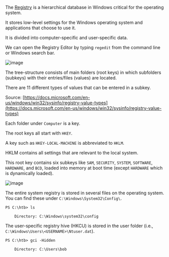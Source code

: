 The [Registry](https://en.wikipedia.org/wiki/Windows_Registry) is a hierarchical database in Windows critical for the operating system.

It stores low-level settings for the Windows operating system and applications that choose to use it. 

It is divided into computer-specific and user-specific data. 

We can open the Registry Editor by typing `regedit` from the command line or Windows search bar.

![image](https://academy.hackthebox.com/storage/modules/49/regedit.png)

The tree-structure consists of main folders (root keys) in which subfolders (subkeys) with their entries/files (values) are located. 

There are 11 different types of values that can be entered in a subkey.

Source: [https://docs.microsoft.com/en-us/windows/win32/sysinfo/registry-value-types](https://docs.microsoft.com/en-us/windows/win32/sysinfo/registry-value-types)


Each folder under `Computer` is a key. 

The root keys all start with `HKEY`. 

A key such as `HKEY-LOCAL-MACHINE` is abbreviated to `HKLM`. 

HKLM contains all settings that are relevant to the local system. 

This root key contains six subkeys like `SAM`, `SECURITY`, `SYSTEM`, `SOFTWARE`, `HARDWARE`, and `BCD`, loaded into memory at boot time (except `HARDWARE` which is dynamically loaded).

![image](https://academy.hackthebox.com/storage/modules/49/regedit2.png)

The entire system registry is stored in several files on the operating system. You can find these under `C:\Windows\System32\Config\`.

```powershell-session
PS C:\htb> ls

    Directory: C:\Windows\system32\config
```

The user-specific registry hive (HKCU) is stored in the user folder (i.e., `C:\Windows\Users\<USERNAME>\Ntuser.dat`).

```powershell-session
PS C:\htb> gci -Hidden

    Directory: C:\Users\bob
```

